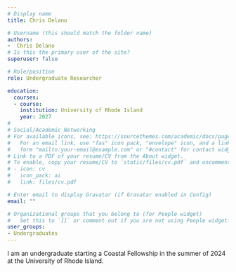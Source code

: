 ```yaml
---
# Display name
title: Chris Delano

# Username (this should match the folder name)
authors:
-  Chris Delano
# Is this the primary user of the site?
superuser: false

# Role/position
role: Undergraduate Researcher

education:
  courses:
  - course: 
    institution: University of Rhode Island
    year: 2027
#
# Social/Academic Networking
# For available icons, see: https://sourcethemes.com/academic/docs/page-builder/#icons
#   For an email link, use "fas" icon pack, "envelope" icon, and a link in the
#   form "mailto:your-email@example.com" or "#contact" for contact widget.
# Link to a PDF of your resume/CV from the About widget.
# To enable, copy your resume/CV to `static/files/cv.pdf` and uncomment the lines below.
# - icon: cv
#   icon_pack: ai
#   link: files/cv.pdf

# Enter email to display Gravatar (if Gravatar enabled in Config)
email: ""

# Organizational groups that you belong to (for People widget)
#   Set this to `[]` or comment out if you are not using People widget.
user_groups:
- Undergraduates
---
```


I am an undergraduate starting a Coastal Fellowship in the summer of 2024 at the University of Rhode Island.